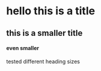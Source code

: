 # hello this is a title
## this is a smaller title
#### even smaller

tested different heading sizes
